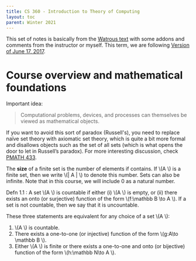 ```yaml
---
title: CS 360 - Introduction to Theory of Computing
layout: toc
parent: Winter 2021
---
```

This set of notes is basically  from the [Watrous text](https://cs.uwaterloo.ca/~watrous/ToC-notes/ToC-notes.pdf) with some addons and comments from the instructor or myself. This term, we are following [Version of June 17, 2017](https://student.cs.uwaterloo.ca/~cs360/cs360notes.pdf).

# Course overview and mathematical foundations
Important idea:
> Computational problems, devices, and processes can themselves be viewed as
mathematical objects.

If you want to avoid this sort of paradox (Russell's), you need to replace naïve set theory
with axiomatic set theory, which is quite a bit more formal and disallows objects
such as the set of all sets (which is what opens the door to let in Russell’s paradox). For more interesting discussion, check [PMATH 433](/pmath433).

The **size** of a finite set is the number of elements if contains. If <span>&#92;(A &#92;)</span> is a finite set, then we write <span>&#92;(&#124; A &#124; &#92;)</span> to denote this number. Sets can also be infinite. Note that in this course, we will include 0 as a natural number.

Defn 1.1
: A set <span>&#92;(A &#92;)</span> is countable if either (i) <span>&#92;(A &#92;)</span> is empty, or (ii) there exists an
onto (or surjective) function of the form <span>&#92;(f:\mathbb B \to A &#92;)</span>. If a set is not countable, then
we say that it is uncountable.

These three statements are equivalent for any choice of a set <span>&#92;(A &#92;)</span>:
1. <span>&#92;(A &#92;)</span> is countable.
2. There exists a one-to-one (or injective) function of the form <span>&#92;(g:A\to \mathbb B &#92;)</span>.
3. Either <span>&#92;(A &#92;)</span> is finite or there exists a one-to-one and onto (or bijective) function of
the form <span>&#92;(h:\mathbb N\to A &#92;)</span>.
